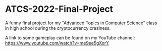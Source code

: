 # ATCS-2022-Final-Project
A funny final project for my "Advanced Topics in Computer Science" class in high school during the cryptocurrency craziness.

A link to some gameplay can be found on my YouTube channel: https://www.youtube.com/watch?v=me9ee5gXorY
